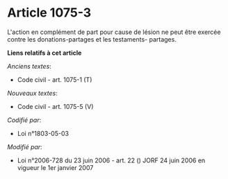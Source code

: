 # Article 1075-3

L'action en complément de part pour cause de lésion ne peut être exercée contre les donations-partages et les testaments-
partages.

**Liens relatifs à cet article**

_Anciens textes_:

  - Code civil - art. 1075-1 (T)

_Nouveaux textes_:

  - Code civil - art. 1075-5 (V)

_Codifié par_:

  - Loi n°1803-05-03

_Modifié par_:

  - Loi n°2006-728 du 23 juin 2006 - art. 22 () JORF 24 juin 2006 en vigueur le 1er janvier 2007
